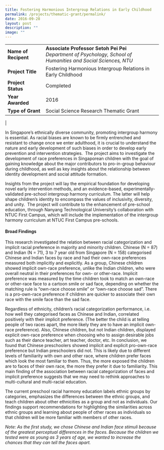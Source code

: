 ```yaml
---
title: Fostering Harmonious Intergroup Relations in Early Childhood
permalink: /projects/thematic-grant/permalink/
date: 2016-09-28
layout: post
description: ""
image: ""
---
```

|  |  |
|---|---|
| **Name of Recipent** | **Associate Professor Setoh Pei Pei**<br>_Department of Psychology, School of Humanities and Social Sciences, NTU_ |
| **Project Title** | Fostering Harmonious Intergroup Relations in Early Childhood |
| **Project Status** | Completed |
| **Year Awarded** | 2016 |
| **Type of Grant** | Social Science Research Thematic Grant |
|

In Singapore’s ethnically diverse community, promoting intergroup harmony is essential. As racial biases are known to be firmly entrenched and resistant to change once we enter adulthood, it is crucial to understand the nature and early development of such biases in order to develop early prevention and intervention strategies.  The project aims to investigate the development of race preferences in Singaporean children with the goal of gaining knowledge about the major contributors to pro-in-group behaviour during childhood, as well as key insights about the relationship between identity development and social attitude formation.  

Insights from the project will lay the empirical foundation for developing novel early intervention methods, and an evidence-based, experimentally-validated pre-school intergroup harmony curriculum. The latter will help shape children’s identity to encompass the values of inclusivity, diversity, and unity.  The project will contribute to the enhancement of pre-school education, through Nanyang Technological University’s collaboration with NTUC First Campus, which will include the implementation of the intergroup harmony curriculum at NTUC First Campus pre-schools.

#### **Broad Findings**
This research investigated the relation between racial categorization and implicit racial preference in majority and minority children. Chinese (N = 87) and Indian (N = 71), 3 to 7 year old from Singapore (N = 158) categorised Chinese and Indian faces by race and had their own-race preferences measured both implicitly and explicitly. As a group, Chinese children showed implicit own-race preference, unlike the Indian children, who were overall neutral in their preferences for own- or other-race. Implicit preference was measured by the time children took to match an own-race or other-race face to a cartoon smile or sad face, depending on whether the matching rule is “own-race choose smile” or “own-race choose sad”. There is a pro-own-race preference if children are quicker to associate their own race with the smile face than the sad face.

Regardless of ethnicity, children’s racial categorization performance, i.e. how well they categorised faces as Chinese and Indian, correlated positively with their implicit preference. (The better the child is at telling people of two races apart, the more likely they are to have an implicit own-race preference). Also, Chinese children, but not Indian children, displayed explicit own-race preference when choosing who to assign desirable jobs such as their dance teacher, art teacher, doctor, etc. In conclusion, we found that Chinese preschoolers showed implicit and explicit pro-own-race preference but Indian preschoolers did not. This is likely due to different levels of familiarity with own and other race, where children prefer faces which look the most familiar to them. Thus, the more exposed the children are to faces of their own race, the more they prefer it due to familiarity. This main finding of the association between racial categorization of faces and implicit preference suggests that we may need to rethink approaches to multi-cultural and multi-racial education.

The current preschool racial harmony education labels ethnic groups by categories, emphasizes the differences between the ethnic groups, and teach children about other ethnicities as a group and not as individuals. Our findings support recommendations for highlighting the similarities across ethnic groups and learning about people of other races as individuals so that children will be more familiar with members of other races.

_Note:_ _As the first study, we chose Chinese and Indian face stimuli because of the greatest perceptual differences in the faces. Because the children we tested were as young as 3 years of age, we wanted to increase the chances that they can tell the faces apart._